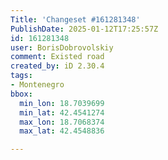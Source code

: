 ```yaml
---
Title: 'Changeset #161281348'
PublishDate: 2025-01-12T17:25:57Z
id: 161281348
user: BorisDobrovolskiy
comment: Existed road
created_by: iD 2.30.4
tags:
- Montenegro
bbox:
  min_lon: 18.7039699
  min_lat: 42.4541274
  max_lon: 18.7068374
  max_lat: 42.4548836

---
```

